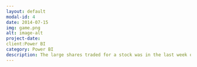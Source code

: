 ```yaml
---
layout: default
modal-id: 4
date: 2014-07-15
img: game.png
alt: image-alt
project-date: 
client:Power BI 
category: Power BI
description: The large shares traded for a stock was in the last week of August 2015, especifically  August 24 th with 4607945196 volume. BAC - Bank of America (214649482) and Apple(1622066292) weres the stocks that traded most. The Day of the week with more volume is Wednesday and Monday the less. Tha most volatility day for Amazon (AMNZ) for example was the June 09 th of 2017. Difference of $85.99.
---
```

